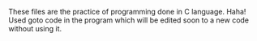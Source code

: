 These files are the practice of programming done in C language.
Haha! Used goto code in the program which will be edited soon to a new code without using it.